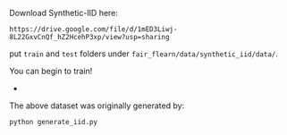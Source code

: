 

Download Synthetic-IID here:
```
https://drive.google.com/file/d/1mED3Liwj-8L22GxvCnQf_hZ2HcehP3xp/view?usp=sharing
```

put ```train``` and ```test``` folders under ```fair_flearn/data/synthetic_iid/data/```. 

You can begin to train!


-


The above dataset was originally generated by:

```
python generate_iid.py
```
